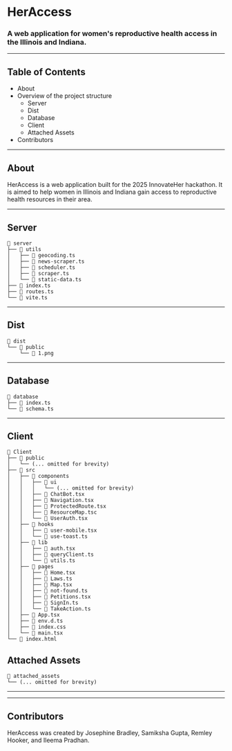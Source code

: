 # HerAccess

### A web application for women's reproductive health access in the Illinois and Indiana. 

<hr>

## Table of Contents

- About
- Overview of the project structure
    - Server
    - Dist
    - Database
    - Client
    - Attached Assets
- Contributors

<hr>

## About

HerAccess is a web application built for the 2025 InnovateHer hackathon. It is aimed to help women in Illinois and Indiana gain access to reproductive health resources in their area. 

<hr>

## Server

```code
📁 server  
├── 📁 utils   
│   ├── 📄 geocoding.ts  
│   ├── 📄 news-scraper.ts   
│   ├── 📄 scheduler.ts 
│   ├── 📄 scraper.ts   
│   └── 📄 static-data.ts  
├── 📄 index.ts  
├── 📄 routes.ts   
└── 📄 vite.ts
```
<hr>

## Dist

```code
📁 dist   
└── 📁 public  
    └── 📄 1.png
```

<hr>

## Database

```code
📁 database   
├── 📄 index.ts  
└── 📄 schema.ts
```

<hr>

## Client

```code
📁 Client
├── 📁 public
│   └── (... omitted for brevity)
├── 📁 src
│   ├── 📁 components
│   │   ├── 📁 ui
│   │   │   └── (... omitted for brevity)
│   │   ├── 📄 ChatBot.tsx
│   │   ├── 📄 Navigation.tsx
│   │   ├── 📄 ProtectedRoute.tsx
│   │   ├── 📄 ResourceMap.tsc
│   │   └── 📄 UserAuth.tsx
│   ├── 📁 hooks
│   │   ├── 📄 user-mobile.tsx
│   │   └── 📄 use-toast.ts
│   ├── 📁 lib
│   │   ├── 📄 auth.tsx
│   │   ├── 📄 queryClient.ts
│   │   └── 📄 utils.ts
│   ├── 📁 pages
│   │   ├── 📄 Home.tsx
│   │   ├── 📄 Laws.ts
│   │   ├── 📄 Map.tsx
│   │   ├── 📄 not-found.ts
│   │   ├── 📄 Petitions.tsx
│   │   ├── 📄 SignIn.ts
│   │   └── 📄 TakeAction.ts
│   ├── 📄 App.tsx
│   ├── 📄 env.d.ts
│   ├── 📄 index.css
│   └── 📄 main.tsx
└── 📄 index.html
```

## Attached Assets

```code
📁 attached_assets   
└── (... omitted for brevity)
```

<hr>

<hr>

## Contributors

HerAccess was created by Josephine Bradley, Samiksha Gupta, Remley Hooker, and Ileema Pradhan.
